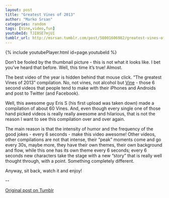 ```yaml
---
layout: post
title: "Greatest Vines of 2013"
author: "Marko Srsan"
categories: random
tags: [Vine,video,fun]
youtubeId: TJI8SE7mjUI
tumblr_url: http://msrsan.tumblr.com/post/58001606982/greatest-vines-of-2013
---
```


{% include youtubePlayer.html id=page.youtubeId %}

Don’t be fooled by the thumbnail picture - this is not what it looks like. I bet you’ve heard that before. Well, this time it’s true! Almost.

The best video of the year is hidden behind that mouse click. “The greatest Vines of 2013” compilation. No, not vines, not alcohol but [Vine](https://vine.co/) - those 6 second videos that people tend to make with their iPhones and Androids and post to Twitter (and Facebook). 

Well, this awesome guy Eris S (his first upload was taken down) made a compilation of about 60 Vines. And, even though every single one of those hand picked videos is really really awesome and hilarious, that is not the reason I want to see this compilation over and over again.

The main reason is that the intensity of humor and the frequency of the good jokes - every 6 seconds - make this video awesome! Other videos, other compilations are not that intense, their “peak” moments come and go every 30s, maybe more, they have their own themes, their own background and flow, while this one has its own theme every 6 seconds; every 6 seconds new characters take the stage with a new “story” that is really well thought through, with a point. Something completely different.

Anyway, sit back, watch it and enjoy! 

--

[Original post on Tumblr](http://msrsan.tumblr.com/post/58001606982/greatest-vines-of-2013)